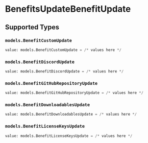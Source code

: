 # BenefitsUpdateBenefitUpdate


## Supported Types

### `models.BenefitCustomUpdate`

```python
value: models.BenefitCustomUpdate = /* values here */
```

### `models.BenefitDiscordUpdate`

```python
value: models.BenefitDiscordUpdate = /* values here */
```

### `models.BenefitGitHubRepositoryUpdate`

```python
value: models.BenefitGitHubRepositoryUpdate = /* values here */
```

### `models.BenefitDownloadablesUpdate`

```python
value: models.BenefitDownloadablesUpdate = /* values here */
```

### `models.BenefitLicenseKeysUpdate`

```python
value: models.BenefitLicenseKeysUpdate = /* values here */
```

